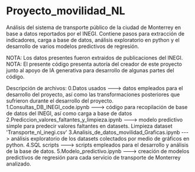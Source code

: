 # Proyecto_movilidad_NL
Análisis del sistema de transporte público de la ciudad de Monterrey en base a datos reportados por el INEGI.
Contiene pasos para extracción de indicadores, carga a base de datos, análisis exploratorio en python y el desarrollo de varios modelos predictivos de regresión.  

NOTA: Los datos presentes fueron extraidos de publicaciones del INEGI.  
NOTA: El presente código presenta autoría del creador de este proyecto junto al apoyo de IA generativa para desarrollo de algunas partes del código. 

Descripción de archivos:
0.Datos usados ---> datos empleados para el desarrollo del proyecto, así como las transformaciones posteriores que sufrieron durante el desarrollo del proyecto. 
1.Consultas_DB_INEGI_code.ipynb ---> código para recopilación de base de datos del INEGI, así como carga a base de datos
2.Prediccion_valores_faltantes_y_limpieza.ipynb ---> modelo predictivo simple para predecir valores faltantes en datasets. Limpieza dataset 'Transporte_nl_inegi.csv'
3.Analisis_de_datos_movilidad_Graficas.ipynb ---> análisis exploratorio de los datasets colectados por medio de gráficos en python.
4.SQL scripts ---> scripts empleados para el desarrollo y análisis de la base de datos.
5.Modelo_predictivo.ipynb ---> creación de modelos predictivos de regresión para cada servicio de transporte de Monterrey analizado.
